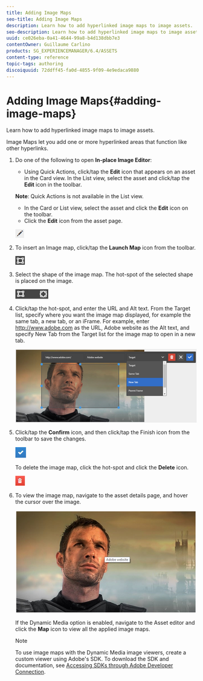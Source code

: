 ```yaml
---
title: Adding Image Maps
seo-title: Adding Image Maps
description: Learn how to add hyperlinked image maps to image assets.
seo-description: Learn how to add hyperlinked image maps to image assets.
uuid: ce026eba-0a41-4644-99a8-b4d138dbb7e3
contentOwner: Guillaume Carlino
products: SG_EXPERIENCEMANAGER/6.4/ASSETS
content-type: reference
topic-tags: authoring
discoiquuid: 72ddff45-fa0d-4855-9f09-4e9edaca9880
---
```


# Adding Image Maps{#adding-image-maps}

Learn how to add hyperlinked image maps to image assets.

Image Maps let you add one or more hyperlinked areas that function like other hyperlinks.

1. Do one of the following to open **In-place Image Editor**:

    * Using Quick Actions, click/tap the **Edit** icon that appears on an asset in the Card view. In the List view, select the asset and click/tap the **Edit** icon in the toolbar.

   **Note**: Quick Actions is not available in the List view.

    * In the Card or List view, select the asset and click the **Edit** icon on the toolbar.
    * Click the **Edit** icon from the asset page.

   ![](assets/chlimage_1-420.png)

1. To insert an Image map, click/tap the **Launch Map** icon from the toolbar.

   ![](assets/chlimage_1-421.png)

1. Select the shape of the image map. The hot-spot of the selected shape is placed on the image.

   ![](assets/chlimage_1-422.png)

1. Click/tap the hot-spot, and enter the URL and Alt text. From the Target list, specify where you want the image map displayed, for example the same tab, a new tab, or an iFrame. For example, enter http://www.adobe.com as the URL, Adobe website as the Alt text, and specify New Tab from the Target list for the image map to open in a new tab.

   ![](assets/chlimage_1-423.png)

1. Click/tap the **Confirm** icon, and then click/tap the Finish icon from the toolbar to save the changes.

   ![](assets/chlimage_1-424.png)

   To delete the image map, click the hot-spot and click the **Delete** icon.

   ![](assets/chlimage_1-425.png)

1. To view the image map, navigate to the asset details page, and hover the cursor over the image.

   ![](assets/chlimage_1-426.png)

   If the Dynamic Media option is enabled, navigate to the Asset editor and click the **Map** icon to view all the applied image maps.

   >[!NOTE]
   >
   >To use image maps with the Dynamic Media image viewers, create a custom viewer using Adobe's SDK. To download the SDK and documentation, see [Accessing SDKs through Adobe Developer Connection](http://help.adobe.com/en_US/scene7/using/WSd4272150f67705c11b002eec12fcba4dee6-8000.html).

